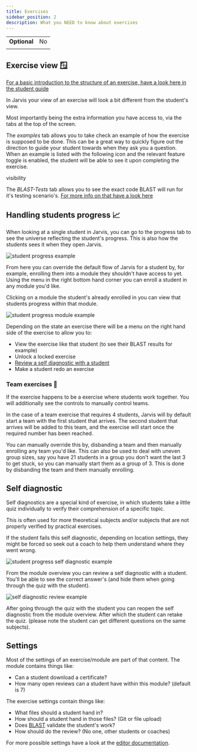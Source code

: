 ```yaml
---
title: Exercises
sidebar_position: 2
description: What you NEED to know about exercises
---
```


|              |    |
|--------------|----|
| **Optional** | No |
|              |    |

## Exercise view 🪟

[For a basic introduction to the structure of an exercise, have a look here in the student guide](../../students/exercises)

In Jarvis your view of an exercise will look a bit different from the student's view.

Most importantly being the extra information you have access to, via the tabs at the top of the screen.

The *examples* tab allows you to take check an example of how the exercise is supposed to be done.
This can be a great way to quickly figure out the direction to guide your student towards when they ask you a question.
When an example is listed with the following icon and the relevant feature toggle is enabled, the student will be able to see it upon completing the exercise.
<link rel="stylesheet" href="https://fonts.googleapis.com/css2?family=Material+Symbols+Outlined:opsz,wght,FILL,GRAD@20..48,100..700,0..1,-50..200" />
<span class="material-symbols-outlined">
visibility
</span>

The *BLAST-Tests* tab allows you to see the exact code BLAST will run for it's testing scenario's.
[For more info on that have a look here](../editor/blast)

## Handling students progress 📈

When looking at a single student in Jarvis, you can go to the progress tab to see the universe reflecting the student's progress. This is also how the students sees it when they open Jarvis.

![student progress example](/img/staff/coaches/exercises/student-progress.png)

From here you can override the default flow of Jarvis for a student by, for example, enrolling them into a module they shouldn't have access to yet. 
Using the menu in the right bottom hand corner you can enroll a student in any module you'd like.

Clicking on a module the student's already enrolled in you can view that students progress within that module.

![student progress module example](/img/staff/coaches/exercises/student-progress-module.png)

Depending on the state an exercise there will be a menu on the right hand side of the exercise to allow you to:

* View the exercise like that student (to see their BLAST results for example)
* Unlock a locked exercise
* [Review a self diagnostic with a student](#self-diagnostic)
* Make a student redo an exercise

### Team exercises 👥

If the exercise happens to be a exercise where students work together.
You will additionally see the controls to manually control teams.

In the case of a team exercise that requires 4 students,
Jarvis will by default start a team with the first student that arrives.
The second student that arrives will be added to this team,
and the exercise will start once the required number has been reached.

You can manually override this by, disbanding a team and then manually enrolling any team you'd like.
This can also be used to deal with uneven group sizes,
say you have 21 students in a group you don't want the last 3 to get stuck,
so you can manually start them as a group of 3.
This is done by disbanding the team and them manually enrolling.

## Self diagnostic

Self diagnostics are a special kind of exercise,
in which students take a little quiz individually to verify their comprehension of a specific topic.

This is often used for more theoretical subjects and/or subjects that are not properly verified by practical exercises.

If the student fails this self diagnostic, depending on location settings,
they might be forced so seek out a coach to help them understand where they went wrong.

![student progress self diagnostic example](/img/staff/coaches/exercises/student-progress-self-diagnostic.png)

From the module overview you can review a self diagnostic with a student.
You'll be able to see the correct answer's (and hide them when going through the quiz with the student).

![self diagnostic review example](/img/staff/coaches/exercises/self-diagnostic.png)

After going through the quiz with the student you can reopen the self diagnostic from the module overview.
After which the student can retake the quiz.
(please note the student can get different questions on the same subjects).

## Settings

Most of the settings of an exercise/module are part of that content. 
The module contains things like:
* Can a student download a certificate?
* How many open reviews can a student have within this module? (default is 7)

The exercise settings contain things like:
* What files should a student hand in?
* How should a student hand in those files? (Git or file upload)
* Does [BLAST](../editor/blast) validate the student's work?
* How should do the review? (No one, other students or coaches)

For more possible settings have a look at the [editor documentation](../editor).
